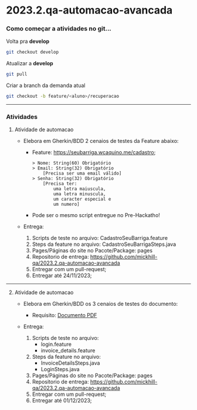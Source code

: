 # 2023.2.qa-automacao-avancada

### Como começar a atividades no git...

Volta pra **develop**
```bash
git checkout develop
```

Atualizar a **develop**
```bash
git pull
```

Criar a branch da demanda atual
```bash
git checkout -b feature/<aluno>/recuperacao
```
---
### Atividades

1. Atividade de automacao

    - Elebora em Gherkin/BDD 2 cenaios de testes da Feature abaixo:

        - Feature: https://seubarriga.wcaquino.me/cadastro; 
            ```text
            > Nome: String(60) Obrigatório
            > Email: String(32) Obrigatório 
                [Precisa ser uma email válido]
            > Senha: String(32) Obrigatório 
                [Precisa ter:
                    uma letra maiuscula, 
                    uma letra minuscula,
                    um caracter especial e 
                    um numero]
            ```
        - Pode ser o mesmo script entregue no Pre-Hackatho!

    - Entrega:
        1. Scripts de teste no arquivo: CadastroSeuBarriga.feature
        1. Steps da feature no arquivo: CadastroSeuBarrigaSteps.java
        1. Pages/Páginas do site no Pacote/Package: pages
        1. Repositorio de entrega: https://github.com/mickhill-qa/2023.2.qa-automacao-avancada
        1. Entregar com um pull-request;
        1. Entregar até 24/11/2023;

---
2. Atividade de automacao

   - Elebora em Gherkin/BDD os 3 cenaios de testes do documento:

      - Requisito: [Documento PDF](Quality_Assurance_-_Test_Automation_Assessment.pdf)

   - Entrega:
      1. Scripts de teste no arquivo: 
         - login.feature
         - invoice_details.feature
      1. Steps da feature no arquivo:
         - InvoiceDetailsSteps.java
         - LoginSteps.java
      1. Pages/Páginas do site no Pacote/Package: pages
      1. Repositorio de entrega: https://github.com/mickhill-qa/2023.2.qa-automacao-avancada
      1. Entregar com um pull-request;
      1. Entregar até 01/12/2023;